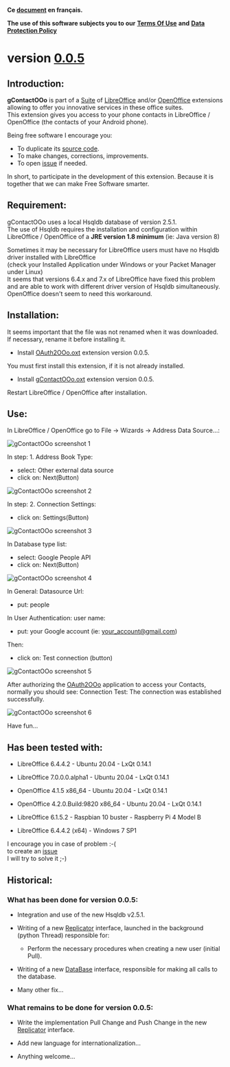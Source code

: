 **Ce [document](https://prrvchr.github.io/gContactOOo/README_fr) en français.**

**The use of this software subjects you to our** [**Terms Of Use**](https://prrvchr.github.io/gContactOOo/gContactOOo/registration/TermsOfUse_en) **and** [**Data Protection Policy**](https://prrvchr.github.io/gContactOOo/gContactOOo/registration/PrivacyPolicy_en)

# version [0.0.5](https://prrvchr.github.io/gContactOOo#historical)

## Introduction:

**gContactOOo** is part of a [Suite](https://prrvchr.github.io/) of [LibreOffice](https://www.libreoffice.org/download/download/) and/or [OpenOffice](https://www.openoffice.org/download/index.html) extensions allowing to offer you innovative services in these office suites.  
This extension gives you access to your phone contacts in LibreOffice / OpenOffice (the contacts of your Android phone).

Being free software I encourage you:
- To duplicate its [source code](https://github.com/prrvchr/gContactOOo).
- To make changes, corrections, improvements.
- To open [issue](https://github.com/prrvchr/gContactOOo/issues/new) if needed.

In short, to participate in the development of this extension.
Because it is together that we can make Free Software smarter.

## Requirement:

gContactOOo uses a local Hsqldb database of version 2.5.1.  
The use of Hsqldb requires the installation and configuration within  
LibreOffice / OpenOffice of a **JRE version 1.8 minimum** (ie: Java version 8)

Sometimes it may be necessary for LibreOffice users must have no Hsqldb driver installed with LibreOffice  
(check your Installed Application under Windows or your Packet Manager under Linux)  
It seems that versions 6.4.x and 7.x of LibreOffice have fixed this problem and are able to work with different driver version of Hsqldb simultaneously.  
OpenOffice doesn't seem to need this workaround.

## Installation:

It seems important that the file was not renamed when it was downloaded.
If necessary, rename it before installing it.

- Install [OAuth2OOo.oxt](https://github.com/prrvchr/OAuth2OOo/raw/master/OAuth2OOo.oxt) extension version 0.0.5.

You must first install this extension, if it is not already installed.

- Install [gContactOOo.oxt](https://github.com/prrvchr/gContactOOo/raw/master/gContactOOo.oxt) extension version 0.0.5.

Restart LibreOffice / OpenOffice after installation.

## Use:

In LibreOffice / OpenOffice go to File -> Wizards -> Address Data Source...:

![gContactOOo screenshot 1](gContactOOo-1.png)

In step: 1. Address Book Type:
- select: Other external data source
- click on: Next(Button)

![gContactOOo screenshot 2](gContactOOo-2.png)

In step: 2. Connection Settings:
- click on: Settings(Button)

![gContactOOo screenshot 3](gContactOOo-3.png)

In Database type list:
- select: Google People API
- click on: Next(Button)

![gContactOOo screenshot 4](gContactOOo-4.png)

In General: Datasource Url:
- put: people

In User Authentication: user name:
- put: your Google account (ie: your_account@gmail.com)

Then:
- click on: Test connection (button)

![gContactOOo screenshot 5](gContactOOo-5.png)

After authorizing the [OAuth2OOo](https://prrvchr.github.io/OAuth2OOo) application to access your Contacts, normally you should see: Connection Test: The connection was established successfully.

![gContactOOo screenshot 6](gContactOOo-6.png)

Have fun...

## Has been tested with:

* LibreOffice 6.4.4.2 - Ubuntu 20.04 -  LxQt 0.14.1

* LibreOffice 7.0.0.0.alpha1 - Ubuntu 20.04 -  LxQt 0.14.1

* OpenOffice 4.1.5 x86_64 - Ubuntu 20.04 - LxQt 0.14.1

* OpenOffice 4.2.0.Build:9820 x86_64 - Ubuntu 20.04 - LxQt 0.14.1

* LibreOffice 6.1.5.2 - Raspbian 10 buster - Raspberry Pi 4 Model B

* LibreOffice 6.4.4.2 (x64) - Windows 7 SP1

I encourage you in case of problem :-(  
to create an [issue](https://github.com/prrvchr/gContactOOo/issues/new)  
I will try to solve it ;-)

## Historical:

### What has been done for version 0.0.5:

- Integration and use of the new Hsqldb v2.5.1.

- Writing of a new [Replicator](https://github.com/prrvchr/gContactOOo/blob/master/CloudContactOOo/python/cloudcontact/replicator.py) interface, launched in the background (python Thread) responsible for:

    - Perform the necessary procedures when creating a new user (initial Pull).

- Writing of a new [DataBase](https://github.com/prrvchr/gContactOOo/blob/master/CloudContactOOo/python/cloudcontact/database.py) interface, responsible for making all calls to the database.

- Many other fix...

### What remains to be done for version 0.0.5:

- Write the implementation Pull Change and Push Change in the new [Replicator](https://github.com/prrvchr/gContactOOo/blob/master/CloudContactOOo/python/cloudcontact/replicator.py) interface.

- Add new language for internationalization...

- Anything welcome...
